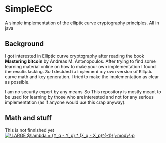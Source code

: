 # SimpleECC
A simple implementation of the elliptic curve cryptography principles. All in java

## Background
I got interested in Elliptic curve cryptography after reading the book **Mastering bitcoin** by  Andreas M. Antonopoulos. 
After trying to find some learning material online on how to make your own implementation I found the results lacking. 
So I decided to implement my own version of Elliptic curve math and key generation. I tried to make the implementation 
as clear as possible. 

I am no security expert by any means. So This repository is mostly meant to be used for learning by those who
 are interested and not for any serious implementation (as if anyone would use this crap anyway).
 
 
 ## Math and stuff
 
 This is not finnished yet
<a href="https://www.codecogs.com/eqnedit.php?latex=\dpi{100}&space;\LARGE&space;$\lambda&space;=&space;(Y_q&space;-&space;Y_p)&space;*&space;(X_q&space;-&space;X_p)^{-1}\;\;mod\;\;p" target="_blank"><img src="https://latex.codecogs.com/gif.latex?\dpi{100}&space;\LARGE&space;$\lambda&space;=&space;(Y_q&space;-&space;Y_p)&space;*&space;(X_q&space;-&space;X_p)^{-1}\;\;mod\;\;p" title="\LARGE $\lambda = (Y_q - Y_p) * (X_q - X_p)^{-1}\;\;mod\;\;p" /></a>
